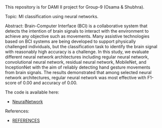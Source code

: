 This repository is for DAMI II project for Group-9 (Osama & Shubhra).

Topic: MI classification using neural networks.

Abstract: Brain-Computer Interface (BCI) is a collaborative system that detects the intention of brain signals to interact with the environment to achieve any objective such as movements. Many assistive technologies based on BCI systems are being developed to support physically challenged individuals, but the classification task to identify the brain signal with reasonably high accuracy is a challenge. In this study, we evaluate different neural network architectures including regular neural network, convolutional neural network, residual neural network, MobileNet, and InceptionNet with the aim of reliably detecting hand gesture movements from brain signals. The results demonstrated that among selected neural network architectures, regular neural network was most effective with F1-score of 0.00 and accuracy of 0.00. 

The code is available here:

* [NeuralNetwork](./NeuralNetwork.ipynb)

 References:
 
* [REFERENCES](./REFERENCES.md)

